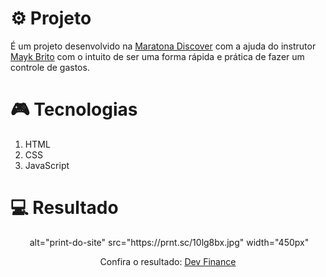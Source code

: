 # ⚙ Projeto

É um projeto desenvolvido na [Maratona Discover](https://maratonadiscover.rocketseat.com.br/maratona/aula-01) com a ajuda do instrutor [Mayk Brito](https://www.linkedin.com/in/maykbrito/)
com o intuito de ser uma forma rápida e prática de fazer um controle de gastos.

# 🎮 Tecnologias

1. HTML
2. CSS
3. JavaScript

# 💻 Resultado

<div align="center">
  <img> alt="print-do-site" src="https://prnt.sc/10lg8bx.jpg" width="450px" </img>
  <p>Confira o resultado: <a href="https://luizguandalinidevfinance.netlify.app/">Dev Finance</a></p>
  </div>

